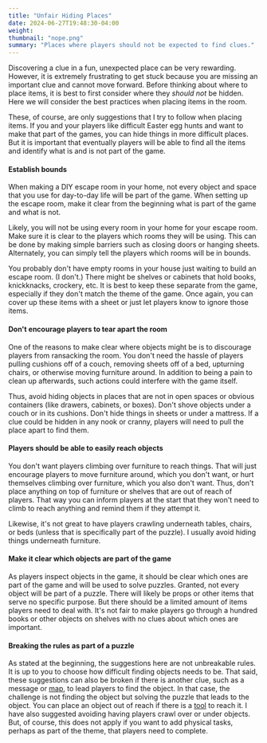 ```yaml
---
title: "Unfair Hiding Places"
date: 2024-06-27T19:48:30-04:00
weight:
thumbnail: "nope.png"
summary: "Places where players should not be expected to find clues."
---
```


Discovering a clue in a fun, unexpected place can be very rewarding.
However, it is extremely frustrating to get stuck because you are missing
an important clue and cannot move forward. Before thinking about where to
place items, it is best to first consider where they _should not_ be
hidden. Here we will consider the best practices when placing items in the
room.

These, of course, are only suggestions that I try to follow when placing
items. If you and your players like difficult Easter egg hunts and want to
make that part of the games, you can hide things in more difficult places.
But it is important that eventually players will be able to find all the
items and identify what is and is not part of the game.

#### Establish bounds

When making a DIY escape room in your home, not every object and space that
you use for day-to-day life will be part of the game. When setting up the
escape room, make it clear from the beginning what is part of the game and
what is not.

Likely, you will not be using every room in your home for your escape room.
Make sure it is clear to the players which rooms they will be using. This
can be done by making simple barriers such as closing doors or hanging
sheets. Alternately, you can simply tell the players which rooms will be in
bounds.

You probably don't have empty rooms in your house just waiting to build an
escape room. (I don't.) There might be shelves or cabinets that hold books,
knickknacks, crockery, etc. It is best to keep these separate from the
game, especially if they don't match the theme of the game. Once again, you
can cover up these items with a sheet or just let players know to ignore
those items.

#### Don't encourage players to tear apart the room

One of the reasons to make clear where objects might be is to discourage
players from ransacking the room. You don't need the hassle of players
pulling cushions off of a couch, removing sheets off of a bed, upturning
chairs, or otherwise moving furniture around. In addition to being a pain
to clean up afterwards, such actions could interfere with the game itself.

Thus, avoid hiding objects in places that are not in open spaces or obvious
containers (like drawers, cabinets, or boxes). Don't shove objects under a
couch or in its cushions. Don't hide things in sheets or under a mattress.
If a clue could be hidden in any nook or cranny, players will need to pull
the place apart to find them.

#### Players should be able to easily reach objects

You don't want players climbing over furniture to reach things. That will
just encourage players to move furniture around, which you don't want, or
hurt themselves climbing over furniture, which you also don't want. Thus,
don't place anything on top of furniture or shelves that are out of reach
of players. That way you can inform players at the start that they won't
need to climb to reach anything and remind them if they attempt it.

Likewise, it's not great to have players crawling underneath tables,
chairs, or beds (unless that is specifically part of the puzzle). I usually
avoid hiding things underneath furniture.

#### Make it clear which objects are part of the game

As players inspect objects in the game, it should be clear which ones are
part of the game and will be used to solve puzzles. Granted, not every
object will be part of a puzzle. There will likely be props or other items
that serve no specific purpose. But there should be a limited amount of
items players need to deal with. It's not fair to make players go through a
hundred books or other objects on shelves with no clues about which ones
are important.

#### Breaking the rules as part of a puzzle

As stated at the beginning, the suggestions here are not unbreakable rules.
It is up to you to choose how difficult finding objects needs to be. That
said, these suggestions can also be broken if there is another clue, such
as a message or [map](../map/), to lead players to find the object. In that
case, the challenge is not finding the object but solving the puzzle that
leads to the object. You can place an object out of reach if there is a
[tool](/puzzles/tools/) to reach it. I have also suggested avoiding having
players crawl over or under objects. But, of course, this does not apply if
you want to add physical tasks, perhaps as part of the theme, that players
need to complete.
